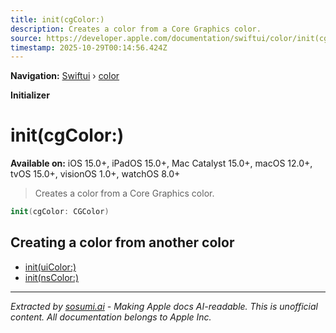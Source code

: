 ```yaml
---
title: init(cgColor:)
description: Creates a color from a Core Graphics color.
source: https://developer.apple.com/documentation/swiftui/color/init(cgcolor:)
timestamp: 2025-10-29T00:14:56.424Z
---
```


**Navigation:** [Swiftui](/documentation/swiftui) › [color](/documentation/swiftui/color)

**Initializer**

# init(cgColor:)

**Available on:** iOS 15.0+, iPadOS 15.0+, Mac Catalyst 15.0+, macOS 12.0+, tvOS 15.0+, visionOS 1.0+, watchOS 8.0+

> Creates a color from a Core Graphics color.

```swift
init(cgColor: CGColor)
```

## Creating a color from another color

- [init(uiColor:)](/documentation/swiftui/color/init(uicolor:))
- [init(nsColor:)](/documentation/swiftui/color/init(nscolor:))

---

*Extracted by [sosumi.ai](https://sosumi.ai) - Making Apple docs AI-readable.*
*This is unofficial content. All documentation belongs to Apple Inc.*

